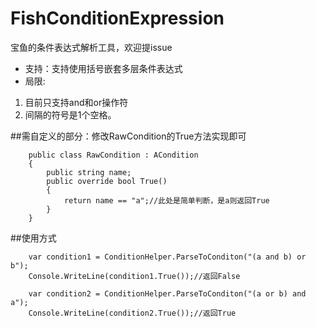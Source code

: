 # FishConditionExpression
宝鱼的条件表达式解析工具，欢迎提issue

 - 支持：支持使用括号嵌套多层条件表达式
 - 局限: 
  1. 目前只支持and和or操作符
  2. 间隔的符号是1个空格。

##需自定义的部分：修改RawCondition的True方法实现即可
```Csharp
    public class RawCondition : ACondition
    {
        public string name;
        public override bool True()
        {
            return name == "a";//此处是简单判断，是a则返回True
        }
    }
```

##使用方式
```Csharp
    var condition1 = ConditionHelper.ParseToConditon("(a and b) or b");
    Console.WriteLine(condition1.True());//返回False
    
    var condition2 = ConditionHelper.ParseToConditon("(a or b) and a");
    Console.WriteLine(condition2.True());//返回True
```
